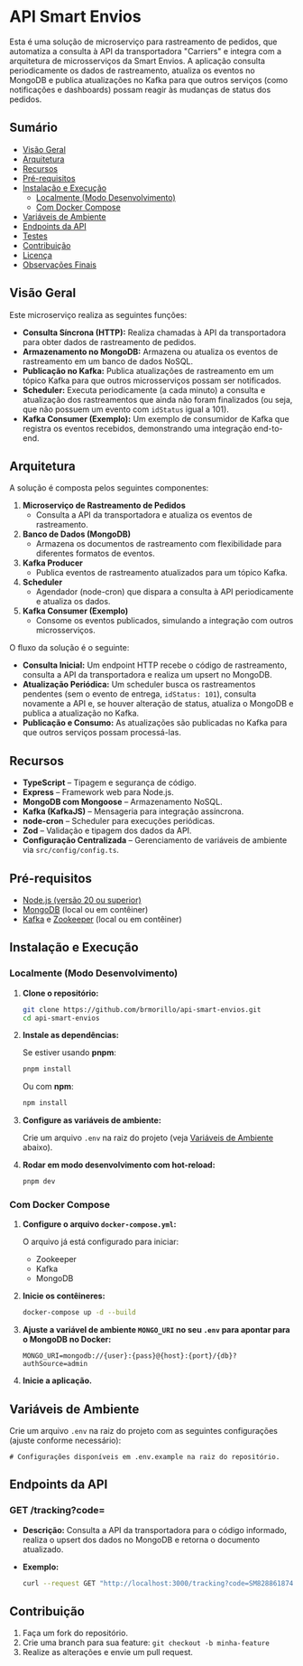 # API Smart Envios

Esta é uma solução de microserviço para rastreamento de pedidos, que automatiza a consulta à API da transportadora "Carriers" e integra com a arquitetura de microsserviços da Smart Envios. A aplicação consulta periodicamente os dados de rastreamento, atualiza os eventos no MongoDB e publica atualizações no Kafka para que outros serviços (como notificações e dashboards) possam reagir às mudanças de status dos pedidos.

## Sumário

- [Visão Geral](#visão-geral)
- [Arquitetura](#arquitetura)
- [Recursos](#recursos)
- [Pré-requisitos](#pré-requisitos)
- [Instalação e Execução](#instalação-e-execução)
  - [Localmente (Modo Desenvolvimento)](#localmente-modo-desenvolvimento)
  - [Com Docker Compose](#com-docker-compose)
- [Variáveis de Ambiente](#variáveis-de-ambiente)
- [Endpoints da API](#endpoints-da-api)
- [Testes](#testes)
- [Contribuição](#contribuição)
- [Licença](#licença)
- [Observações Finais](#observações-finais)

## Visão Geral

Este microserviço realiza as seguintes funções:

- **Consulta Síncrona (HTTP):** Realiza chamadas à API da transportadora para obter dados de rastreamento de pedidos.
- **Armazenamento no MongoDB:** Armazena ou atualiza os eventos de rastreamento em um banco de dados NoSQL.
- **Publicação no Kafka:** Publica atualizações de rastreamento em um tópico Kafka para que outros microsserviços possam ser notificados.
- **Scheduler:** Executa periodicamente (a cada minuto) a consulta e atualização dos rastreamentos que ainda não foram finalizados (ou seja, que não possuem um evento com `idStatus` igual a 101).
- **Kafka Consumer (Exemplo):** Um exemplo de consumidor de Kafka que registra os eventos recebidos, demonstrando uma integração end-to-end.

## Arquitetura

A solução é composta pelos seguintes componentes:

1. **Microserviço de Rastreamento de Pedidos**
   - Consulta a API da transportadora e atualiza os eventos de rastreamento.
2. **Banco de Dados (MongoDB)**
   - Armazena os documentos de rastreamento com flexibilidade para diferentes formatos de eventos.
3. **Kafka Producer**
   - Publica eventos de rastreamento atualizados para um tópico Kafka.
4. **Scheduler**
   - Agendador (node-cron) que dispara a consulta à API periodicamente e atualiza os dados.
5. **Kafka Consumer (Exemplo)**
   - Consome os eventos publicados, simulando a integração com outros microsserviços.

O fluxo da solução é o seguinte:

- **Consulta Inicial:** Um endpoint HTTP recebe o código de rastreamento, consulta a API da transportadora e realiza um upsert no MongoDB.
- **Atualização Periódica:** Um scheduler busca os rastreamentos pendentes (sem o evento de entrega, `idStatus: 101`), consulta novamente a API e, se houver alteração de status, atualiza o MongoDB e publica a atualização no Kafka.
- **Publicação e Consumo:** As atualizações são publicadas no Kafka para que outros serviços possam processá-las.

## Recursos

- **TypeScript** – Tipagem e segurança de código.
- **Express** – Framework web para Node.js.
- **MongoDB com Mongoose** – Armazenamento NoSQL.
- **Kafka (KafkaJS)** – Mensageria para integração assíncrona.
- **node-cron** – Scheduler para execuções periódicas.
- **Zod** – Validação e tipagem dos dados da API.
- **Configuração Centralizada** – Gerenciamento de variáveis de ambiente via `src/config/config.ts`.

## Pré-requisitos

- [Node.js (versão 20 ou superior)](https://nodejs.org/)
- [MongoDB](https://www.mongodb.com/) (local ou em contêiner)
- [Kafka](https://kafka.apache.org/) e [Zookeeper](https://zookeeper.apache.org/) (local ou em contêiner)

## Instalação e Execução

### Localmente (Modo Desenvolvimento)

1. **Clone o repositório:**

   ```bash
   git clone https://github.com/brmorillo/api-smart-envios.git
   cd api-smart-envios
   ```

2. **Instale as dependências:**

   Se estiver usando **pnpm**:

   ```bash
   pnpm install
   ```

   Ou com **npm**:

   ```bash
   npm install
   ```

3. **Configure as variáveis de ambiente:**

   Crie um arquivo `.env` na raiz do projeto (veja [Variáveis de Ambiente](#variáveis-de-ambiente) abaixo).

4. **Rodar em modo desenvolvimento com hot-reload:**

   ```bash
   pnpm dev
   ```

### Com Docker Compose

1. **Configure o arquivo `docker-compose.yml`:**

   O arquivo já está configurado para iniciar:

   - Zookeeper
   - Kafka
   - MongoDB

2. **Inicie os contêineres:**

   ```bash
   docker-compose up -d --build
   ```

3. **Ajuste a variável de ambiente `MONGO_URI` no seu `.env` para apontar para o MongoDB no Docker:**

   ```env
   MONGO_URI=mongodb://{user}:{pass}@{host}:{port}/{db}?authSource=admin
   ```

4. **Inicie a aplicação.**

## Variáveis de Ambiente

Crie um arquivo `.env` na raiz do projeto com as seguintes configurações (ajuste conforme necessário):

```env
# Configurações disponíveis em .env.example na raiz do repositório.
```

## Endpoints da API

### GET /tracking?code=<trackingCode>

- **Descrição:** Consulta a API da transportadora para o código informado, realiza o upsert dos dados no MongoDB e retorna o documento atualizado.
- **Exemplo:**

  ```bash
  curl --request GET "http://localhost:3000/tracking?code=SM82886187440BM"
  ```

## Contribuição

1. Faça um fork do repositório.
2. Crie uma branch para sua feature: `git checkout -b minha-feature`
3. Realize as alterações e envie um pull request.
